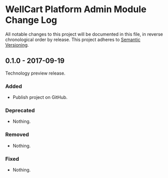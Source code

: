 WellCart Platform Admin Module Change Log
=========================================

All notable changes to this project will be documented in this file, in reverse chronological order by release.
This project adheres to [Semantic Versioning](http://semver.org/).


## 0.1.0 - 2017-09-19

Technology preview release.

### Added

- Publish project on GitHub.

### Deprecated

- Nothing.

### Removed

- Nothing.

### Fixed

- Nothing.
